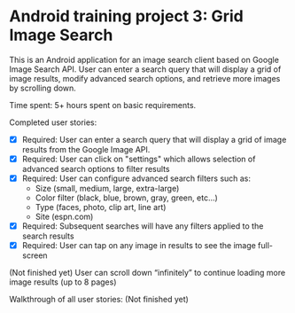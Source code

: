 Android training project 3: Grid Image Search
==========================

This is an Android application for an image search client based on Google Image Search API. User can enter a 
search query that will display a grid of image results, modify advanced search options, and retrieve more images 
by scrolling down.

Time spent: 5+ hours spent on basic requirements.

Completed user stories:
 * [x] Required: User can enter a search query that will display a grid of image results from the Google Image API.
 * [x] Required: User can click on "settings" which allows selection of advanced search options to filter results
 * [x] Required: User can configure advanced search filters such as:
    * Size (small, medium, large, extra-large)
    * Color filter (black, blue, brown, gray, green, etc...)
    * Type (faces, photo, clip art, line art)
    * Site (espn.com)
 * [x] Required: Subsequent searches will have any filters applied to the search results
 * [x] Required: User can tap on any image in results to see the image full-screen

 (Not finished yet) User can scroll down “infinitely” to continue loading more image results (up to 8 pages)

Walkthrough of all user stories: (Not finished yet)
